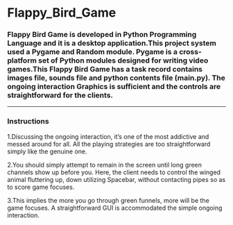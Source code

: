 # Flappy_Bird_Game
### Flappy Bird Game is developed in Python Programming Language and it is a desktop application.This project system used a Pygame and Random module. Pygame is a cross-platform set of Python modules designed for writing video games.This Flappy Bird Game has a task record contains images file, sounds file and python contents file (main.py). The ongoing interaction Graphics is sufficient and the controls are straightforward for the clients.
---
### Instructions
1.Discussing the ongoing interaction, it’s one of the most addictive and messed around for all. All the playing strategies are too straightforward simply like the genuine one.

2.You should simply attempt to remain in the screen until long green channels show up before you. Here, the client needs to control the winged animal fluttering up, down utilizing Spacebar, without contacting pipes so as to score game focuses.

3.This implies the more you go through green funnels, more will be the game focuses. A straightforward GUI is accommodated the simple ongoing interaction.
